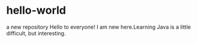 # hello-world
a new repository
Hello to everyone! I am new here.Learning Java is a little difficult, but interesting.
